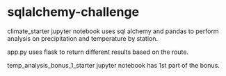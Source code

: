 # sqlalchemy-challenge


climate_starter jupyter notebook uses sql alchemy and pandas to perform analysis on precipitation and temperature by station.

app.py uses flask to return different results based on the route.

temp_analysis_bonus_1_starter jupyter notebook has 1st part of the bonus.

